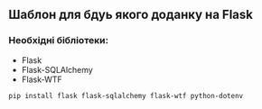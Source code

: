 ## Шаблон для бдуь якого доданку на Flask

### Необхідні бібліотеки:
-  Flask
-  Flask-SQLAlchemy
-  Flask-WTF

```sh 
pip install flask flask-sqlalchemy flask-wtf python-dotenv
```
